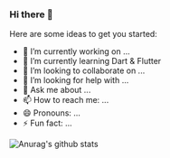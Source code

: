 ### Hi there 👋


Here are some ideas to get you started:

- 🔭 I’m currently working on ...
- 🌱 I’m currently learning Dart & Flutter
- 👯 I’m looking to collaborate on ...
- 🤔 I’m looking for help with ...
- 💬 Ask me about ...
- 📫 How to reach me: ...
- 😄 Pronouns: ...
- ⚡ Fun fact: ...

![Anurag's github stats](https://github-readme-stats.vercel.app/api?username=33nanoseconds&show_icons=true&theme=radical)
<!-- [![Top Langs](https://github-readme-stats.vercel.app/api/top-langs/?username=33nanoseconds&layout=compact)](https://github.com/anuraghazra/github-readme-stats)
--> <!-- Add this later--> 
<!--
 ![visitors](https://visitor-badge.laobi.icu/badge?page_id=33nanoseconds.me) 
I probably wont use this until i understand what the hell the repo id is

    For README.md file, use ${your.username}.${your.repo.id}, https://visitor-badge.laobi.icu/badge?page_id=jwenjian.visitor-badge for example.
    For Issue body, use ${your.username}.${your.repo.id}.issue.${issue.id}, https://visitor-badge.laobi.icu/badge?page_id=jwenjian.visitor-badge.issue.1 for example.
-->

